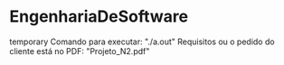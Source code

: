 # EngenhariaDeSoftware
temporary
Comando para executar: "./a.out"
Requisitos ou o pedido do cliente está no PDF: "Projeto_N2.pdf"
